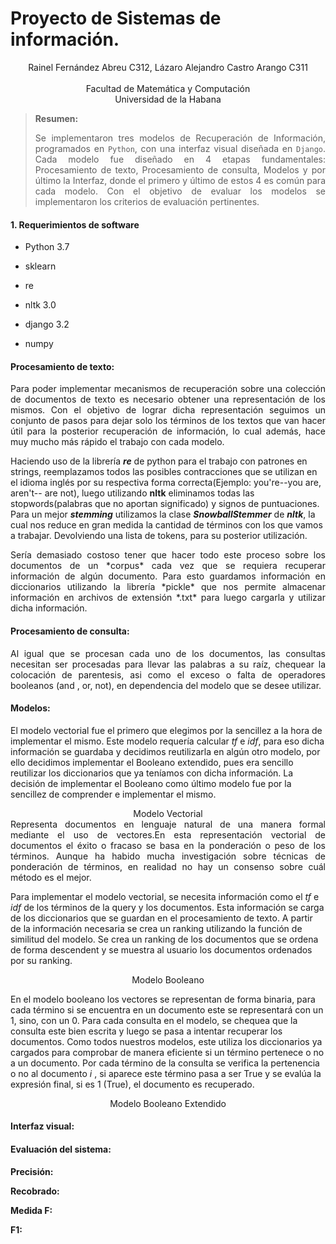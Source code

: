 # Proyecto de Sistemas de información.

<center>Rainel Fernández Abreu C312, Lázaro Alejandro Castro Arango C311</center>
</br>
<center> Facultad de Matemática y Computación </br> Universidad de la Habana</center>

> **Resumen:** <div style="text-align: justify">Se implementaron tres modelos de Recuperación de Información, programados en `Python`, con una interfaz visual diseñada en `Django`. Cada modelo fue diseñado en 4 etapas fundamentales: Procesamiento de texto, Procesamiento de consulta, Modelos y por último la Interfaz, donde el primero y último de estos 4 es común para cada modelo. Con el objetivo de evaluar los modelos se implementaron los criterios de evaluación pertinentes.</div>

#### 1. Requerimientos de software

- Python 3.7

- sklearn

- re

- nltk 3.0

- django 3.2

- numpy

#### Procesamiento de texto:

<div style="text-align: justify">Para poder implementar mecanismos de recuperación sobre una colección de documentos de texto es necesario obtener una representación de los mismos. Con el objetivo de lograr dicha representación seguimos un conjunto de pasos para dejar solo los términos de los textos que van hacer útil para la posterior recuperación de información, lo cual además, hace muy mucho más rápido el trabajo con cada modelo.</div>

Haciendo uso de la librería ***re*** de python para el trabajo con patrones en strings, reemplazamos todos las posibles contracciones que se utilizan en el idioma inglés por su respectiva forma correcta(Ejemplo: you're--you are, aren't-- are not), luego utilizando **nltk** eliminamos todas las stopwords(palabras que no aportan significado) y signos de puntuaciones. Para un mejor ***stemming*** utilizamos la clase ***SnowballStemmer*** de ***nltk***, la cual nos reduce en gran medida la cantidad de términos con los que vamos a trabajar. Devolviendo una lista de tokens, para su posterior utilización.

<div style="text-align: justify">Sería demasiado costoso tener que hacer todo este proceso sobre los documentos de un *corpus* cada vez que se requiera recuperar información de algún documento. Para esto guardamos información en diccionarios utilizando la librería *pickle* que nos permite almacenar información en archivos de extensión *.txt* para luego cargarla y utilizar dicha información.</div>

#### Procesamiento de consulta:

<div style="text-align: justify">Al igual que se procesan cada uno de los documentos, las consultas necesitan ser procesadas para llevar las palabras a su raíz, chequear la colocación de parentesis, asi como el exceso o falta de operadores booleanos (and , or, not), en dependencia del modelo que se desee utilizar.</div>

#### Modelos:

El modelo vectorial fue el primero que elegimos por la sencillez a la hora de implementar el mismo. Este modelo requería calcular *tf* e *idf*, para eso dicha información se guardaba y decidimos reutilizarla en algún otro modelo, por ello decidimos implementar el Booleano extendido, pues era sencillo reutilizar los diccionarios que ya teníamos con dicha información. La decisión de implementar el Booleano como último modelo fue por la sencillez de comprender e implementar el mismo.

<center>Modelo Vectorial</center>

<div style="text-align: justify">Representa documentos en lenguaje natural de una manera formal mediante el uso de vectores.En esta representación vectorial de documentos el éxito o fracaso se basa en la ponderación o peso de los términos. Aunque ha habido mucha investigación sobre técnicas de ponderación de términos, en realidad no hay un consenso sobre cuál método es el mejor.</div>

Para implementar el modelo vectorial, se necesita información como el *tf* e *idf* de los términos de la query y los documentos. Esta información se carga de los diccionarios que se guardan en el procesamiento de texto. A partir de la información necesaria se crea un ranking utilizando la función de similitud del modelo. Se crea un ranking de los documentos que se ordena de forma descendent y se muestra al usuario los documentos ordenados por su ranking.

<center>Modelo Booleano</center>

En el modelo booleano los vectores se representan de forma binaria, para cada término si se encuentra en un documento este se representará con un 1, sino, con un 0.
Para cada consulta en el modelo, se chequea que la consulta este bien escrita y luego se pasa a intentar recuperar los documentos.
Como todos nuestros modelos, este utiliza los diccionarios ya cargados para comprobar de manera eficiente si un término pertenece o no a un documento. Por cada término de la consulta se verifica la pertenencia o no al documento $i$ , si aparece este término pasa a ser True y se evalúa la expresión final, si es 1 (True), el documento es recuperado.

<center>Modelo Booleano Extendido</center>

#### Interfaz visual:

#### Evaluación del sistema:

**Precisión:**

**Recobrado:**

**Medida F:**

**F1:**
